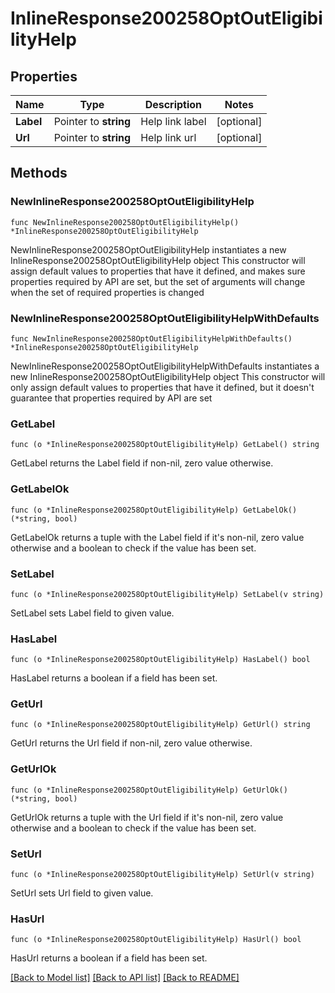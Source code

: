 # InlineResponse200258OptOutEligibilityHelp

## Properties

Name | Type | Description | Notes
------------ | ------------- | ------------- | -------------
**Label** | Pointer to **string** | Help link label | [optional] 
**Url** | Pointer to **string** | Help link url | [optional] 

## Methods

### NewInlineResponse200258OptOutEligibilityHelp

`func NewInlineResponse200258OptOutEligibilityHelp() *InlineResponse200258OptOutEligibilityHelp`

NewInlineResponse200258OptOutEligibilityHelp instantiates a new InlineResponse200258OptOutEligibilityHelp object
This constructor will assign default values to properties that have it defined,
and makes sure properties required by API are set, but the set of arguments
will change when the set of required properties is changed

### NewInlineResponse200258OptOutEligibilityHelpWithDefaults

`func NewInlineResponse200258OptOutEligibilityHelpWithDefaults() *InlineResponse200258OptOutEligibilityHelp`

NewInlineResponse200258OptOutEligibilityHelpWithDefaults instantiates a new InlineResponse200258OptOutEligibilityHelp object
This constructor will only assign default values to properties that have it defined,
but it doesn't guarantee that properties required by API are set

### GetLabel

`func (o *InlineResponse200258OptOutEligibilityHelp) GetLabel() string`

GetLabel returns the Label field if non-nil, zero value otherwise.

### GetLabelOk

`func (o *InlineResponse200258OptOutEligibilityHelp) GetLabelOk() (*string, bool)`

GetLabelOk returns a tuple with the Label field if it's non-nil, zero value otherwise
and a boolean to check if the value has been set.

### SetLabel

`func (o *InlineResponse200258OptOutEligibilityHelp) SetLabel(v string)`

SetLabel sets Label field to given value.

### HasLabel

`func (o *InlineResponse200258OptOutEligibilityHelp) HasLabel() bool`

HasLabel returns a boolean if a field has been set.

### GetUrl

`func (o *InlineResponse200258OptOutEligibilityHelp) GetUrl() string`

GetUrl returns the Url field if non-nil, zero value otherwise.

### GetUrlOk

`func (o *InlineResponse200258OptOutEligibilityHelp) GetUrlOk() (*string, bool)`

GetUrlOk returns a tuple with the Url field if it's non-nil, zero value otherwise
and a boolean to check if the value has been set.

### SetUrl

`func (o *InlineResponse200258OptOutEligibilityHelp) SetUrl(v string)`

SetUrl sets Url field to given value.

### HasUrl

`func (o *InlineResponse200258OptOutEligibilityHelp) HasUrl() bool`

HasUrl returns a boolean if a field has been set.


[[Back to Model list]](../README.md#documentation-for-models) [[Back to API list]](../README.md#documentation-for-api-endpoints) [[Back to README]](../README.md)


